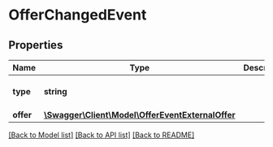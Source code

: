 # OfferChangedEvent

## Properties
Name | Type | Description | Notes
------------ | ------------- | ------------- | -------------
**type** | **string** |  | [optional] [default to 'OFFER_CHANGED']
**offer** | [**\Swagger\Client\Model\OfferEventExternalOffer**](OfferEventExternalOffer.md) |  | 

[[Back to Model list]](../../README.md#documentation-for-models) [[Back to API list]](../../README.md#documentation-for-api-endpoints) [[Back to README]](../../README.md)

